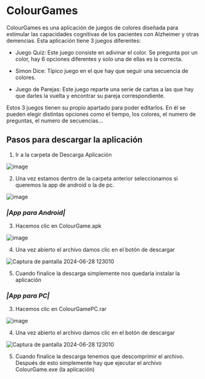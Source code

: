 # ColourGames
ColourGames es una aplicación de juegos de colores diseñada para estimular las capacidades cognitivas de los pacientes con Alzheimer y otras demencias. Esta aplicación tiene 3 juegos diferentes:

- Juego Quiz: Este juego consiste en adivinar el color. Se pregunta por un color, hay 6 opciones diferentes y solo una de ellas es la correcta.

- Simon Dice: Típico juego en el que hay que seguir una secuencia de colores.

- Juego de Parejas: Este juego reparte una serie de cartas a las que hay que darles la vuelta y encontrar su pareja correspondiente.

Estos 3 juegos tienen su propio apartado para poder editarlos. En él se pueden elegir distintas opciones como el tiempo, los colores, el numero de preguntas, el numero de secuencias...

## Pasos para descargar la aplicación

1. Ir a la carpeta de Descarga Aplicación

  ![image](https://github.com/dannycata/ColourGames/assets/101550048/d2c91f0f-1ce6-44c1-ba05-a8abaaf93031)

2. Una vez estamos dentro de la carpeta anterior seleccionamos si queremos la app de android o la de pc.

  ![image](https://github.com/dannycata/ColourGames/assets/101550048/bb6ef515-62dc-4de4-9529-bbf5e6909b18)



### *|App para Android|*

3. Hacemos clic en ColourGame.apk

  ![image](https://github.com/dannycata/ColourGames/assets/101550048/35266f35-ff0c-4ff2-aed3-393190d6fc49)


4. Una vez abierto el archivo damos clic en el botón de descargar

  ![Captura de pantalla 2024-06-28 123010](https://github.com/dannycata/ColourGames/assets/101550048/002b56c0-1275-4cf5-81ec-0625fc5b65cb)

5. Cuando finalice la descarga simplemente nos quedaría instalar la aplicación



### *|App para PC|*

3. Hacemos clic en ColourGamePC.rar

  ![image](https://github.com/dannycata/ColourGames/assets/101550048/cfdaeb9d-7125-489b-af36-f6113ed43281)

4. Una vez abierto el archivo damos clic en el botón de descargar

  ![Captura de pantalla 2024-06-28 123010](https://github.com/dannycata/ColourGames/assets/101550048/002b56c0-1275-4cf5-81ec-0625fc5b65cb)

5. Cuando finalice la descarga tenemos que descomprimir el archivo. Después de esto simplemente hay que ejecutar el archivo ColourGame.exe (la aplicación)


